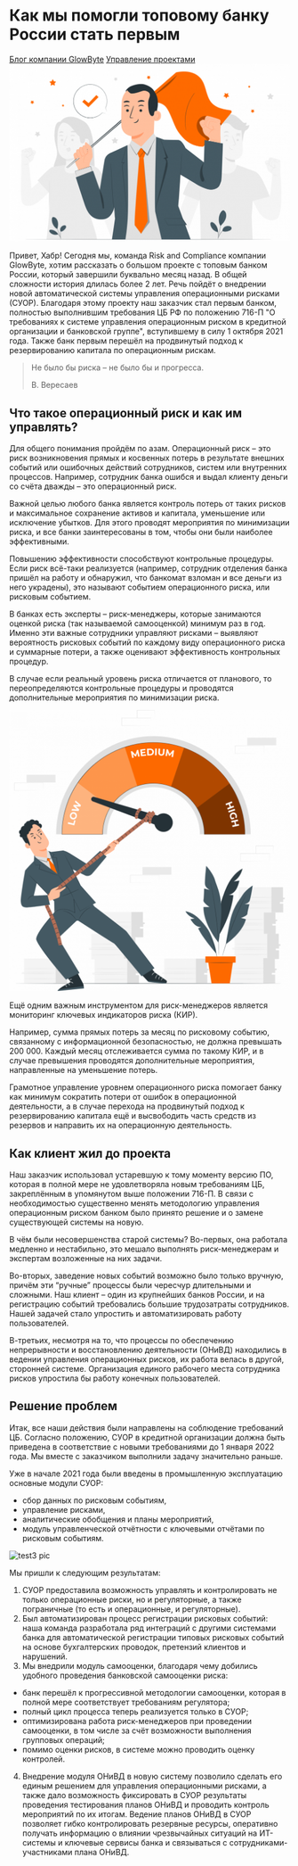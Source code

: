 # Как мы помогли топовому банку России стать первым
[Блог компании GlowByte](https://habr.com/ru/company/glowbyte/blog/) [Управление проектами](https://habr.com/ru/hub/pm/)
![test pic](/img/pervyi.png)

Привет, Хабр! Сегодня мы, команда Risk and Compliance компании GlowByte, хотим рассказать о большом проекте с топовым банком России, который завершили буквально месяц назад. В общей сложности история длилась более 2 лет. Речь пойдёт о внедрении новой автоматической системы управления операционными рисками (СУОР). Благодаря этому проекту наш заказчик стал первым банком, полностью выполнившим требования ЦБ РФ по положению 716-П "О требованиях к системе управления операционным риском в кредитной организации и банковской группе", вступившему в силу 1 октября 2021 года. Также банк первым перешёл на продвинутый подход к резервированию капитала по операционным рискам.
> Не было бы риска – не было бы и прогресса.
> 
> В. Вересаев
## Что такое операционный риск и как им управлять?
Для общего понимания пройдём по азам. Операционный риск – это риск возникновения прямых и косвенных потерь в результате внешних событий или ошибочных действий сотрудников, систем или внутренних процессов. Например, сотрудник банка ошибся и выдал клиенту деньги со счёта дважды – это операционный риск.

Важной целью любого банка является контроль потерь от таких рисков и максимальное сохранение активов и капитала, уменьшение или исключение убытков. Для этого проводят мероприятия по минимизации риска, и все банки заинтересованы в том, чтобы они были наиболее эффективными. 

Повышению эффективности способствуют контрольные процедуры. Если риск всё-таки реализуется (например, сотрудник отделения банка пришёл на работу и обнаружил, что банкомат взломан и все деньги из него украдены), это называют событием операционного риска, или рисковым событием. 

В банках есть эксперты – риск-менеджеры, которые занимаются оценкой риска (так называемой самооценкой) минимум раз в год. Именно эти важные сотрудники управляют рисками – выявляют вероятность рисковых событий по каждому виду операционного риска и суммарные потери, а также оценивают эффективность контрольных процедур. 

В случае если реальный уровень риска отличается от планового, то переопределяются контрольные процедуры и проводятся дополнительные мероприятия по минимизации риска.

![test2 pic](/img/2.png)

Ещё одним важным инструментом для риск-менеджеров является мониторинг ключевых индикаторов риска (КИР). 

Например, сумма прямых потерь за месяц по рисковому событию, связанному с информационной безопасностью, не должна превышать 200 000. Каждый месяц отслеживается сумма по такому КИР, и в случае превышения проводятся дополнительные мероприятия, направленные на уменьшение потерь.

Грамотное управление уровнем операционного риска помогает банку как минимум сократить потери от ошибок в операционной деятельности, а в случае перехода на продвинутый подход к резервированию капитала ещё и высвободить часть средств из резервов и направить их на операционную деятельность.

## Как клиент жил до проекта

Наш заказчик использовал устаревшую к тому моменту версию ПО, которая в полной мере не удовлетворяла новым требованиям ЦБ, закреплённым в упомянутом выше положении 716-П. В связи с необходимостью существенно менять методологию управления операционным риском банком было принято решение и о замене существующей системы на новую.

В чём были несовершенства старой системы? Во-первых, она работала медленно и нестабильно, это мешало выполнять риск-менеджерам и экспертам возложенные на них задачи. 

Во-вторых, заведение новых событий возможно было только вручную, причём эти “ручные” процессы были чересчур длительными и сложными. Наш клиент – один из крупнейших банков России, и на регистрацию событий требовались большие трудозатраты сотрудников. Нашей задачей стало упростить и автоматизировать работу пользователей. 

В-третьих, несмотря на то, что процессы по обеспечению непрерывности и восстановлению деятельности (ОНиВД) находились в ведении управления операционных рисков, их работа велась в другой, сторонней системе. Организация единого рабочего места сотрудника рисков упростила бы работу конечных пользователей.

## Решение проблем

Итак, все наши действия были направлены на соблюдение требований ЦБ. Согласно положению, СУОР в кредитной организации должна быть приведена в соответствие с новыми требованиями до 1 января 2022 года. Мы вместе с заказчиком выполнили задачу значительно раньше. 

Уже в начале 2021 года были введены в промышленную эксплуатацию основные модули СУОР:
* сбор данных по рисковым событиям, 
* управление рисками, 
* аналитические обобщения и планы мероприятий,
* модуль управленческой отчётности с ключевыми отчётами по рисковым событиям. 

![test3 pic](/jpg/3.jpg)

Мы пришли к следующим результатам:

1. СУОР предоставила возможность управлять и контролировать не только операционные риски, но и регуляторные, а также пограничные (то есть и операционные, и регуляторные).
2. Был автоматизирован процесс регистрации рисковых событий: наша команда разработала ряд интеграций с другими системами банка для автоматической регистрации типовых рисковых событий на основе бухгалтерских проводок, претензий клиентов и нарушений. 
3. Мы внедрили модуль самооценки, благодаря чему добились удобного проведения банковской самооценки риска:

* банк перешёл к прогрессивной методологии самооценки, которая в полной мере соответствует требованиям регулятора;
* полный цикл процесса теперь реализуется только в СУОР;
* оптимизирована работа риск-менеджеров при проведении самооценки, в том числе за счёт возможности выполнения групповых операций;
* помимо оценки рисков, в системе можно проводить оценку контролей.

4. Внедрение модуля ОНиВД в новую систему позволило сделать его единым решением для управления операционными рисками, а также дало возможность фиксировать в СУОР результаты проведения тестирования планов ОНиВД и проводить контроль мероприятий по их итогам. Ведение планов ОНиВД в СУОР позволяет гибко контролировать резервные ресурсы, оперативно получать информацию о влиянии чрезвычайных ситуаций на ИТ-системы и ключевые сервисы банка и связываться с сотрудниками-участниками плана ОНиВД.


